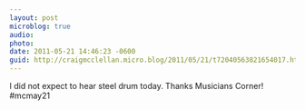 ```yaml
---
layout: post
microblog: true
audio: 
photo: 
date: 2011-05-21 14:46:23 -0600
guid: http://craigmcclellan.micro.blog/2011/05/21/t72040563821654017.html
---
```

I did not expect to hear steel drum today. Thanks Musicians Corner! #mcmay21
